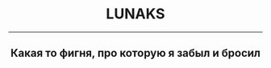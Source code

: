 <h1 style="text-align: center">LUNAKS</h1>
<hr>
<h2 style="text-align: center">Какая то фигня, про которую я забыл и бросил</h2>



